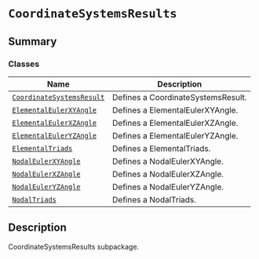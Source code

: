 # `CoordinateSystemsResults`

<a id="summary"></a>

## Summary

### Classes

| Name | Description |
|--------------------------------------------------------------------------------------------------------------------------------------------------------------------------------|--------------------------------------|
| [`CoordinateSystemsResult`](CoordinateSystemsResult.md#ansys.mechanical.stubs.v241.Ansys.ACT.Automation.Mechanical.Results.CoordinateSystemsResults.CoordinateSystemsResult)   | Defines a CoordinateSystemsResult.   |
| [`ElementalEulerXYAngle`](ElementalEulerXYAngle.md#ansys.mechanical.stubs.v241.Ansys.ACT.Automation.Mechanical.Results.CoordinateSystemsResults.ElementalEulerXYAngle)         | Defines a ElementalEulerXYAngle.     |
| [`ElementalEulerXZAngle`](ElementalEulerXZAngle.md#ansys.mechanical.stubs.v241.Ansys.ACT.Automation.Mechanical.Results.CoordinateSystemsResults.ElementalEulerXZAngle)         | Defines a ElementalEulerXZAngle.     |
| [`ElementalEulerYZAngle`](ElementalEulerYZAngle.md#ansys.mechanical.stubs.v241.Ansys.ACT.Automation.Mechanical.Results.CoordinateSystemsResults.ElementalEulerYZAngle)         | Defines a ElementalEulerYZAngle.     |
| [`ElementalTriads`](ElementalTriads.md#ansys.mechanical.stubs.v241.Ansys.ACT.Automation.Mechanical.Results.CoordinateSystemsResults.ElementalTriads)                           | Defines a ElementalTriads.           |
| [`NodalEulerXYAngle`](NodalEulerXYAngle.md#ansys.mechanical.stubs.v241.Ansys.ACT.Automation.Mechanical.Results.CoordinateSystemsResults.NodalEulerXYAngle)                     | Defines a NodalEulerXYAngle.         |
| [`NodalEulerXZAngle`](NodalEulerXZAngle.md#ansys.mechanical.stubs.v241.Ansys.ACT.Automation.Mechanical.Results.CoordinateSystemsResults.NodalEulerXZAngle)                     | Defines a NodalEulerXZAngle.         |
| [`NodalEulerYZAngle`](NodalEulerYZAngle.md#ansys.mechanical.stubs.v241.Ansys.ACT.Automation.Mechanical.Results.CoordinateSystemsResults.NodalEulerYZAngle)                     | Defines a NodalEulerYZAngle.         |
| [`NodalTriads`](NodalTriads.md#ansys.mechanical.stubs.v241.Ansys.ACT.Automation.Mechanical.Results.CoordinateSystemsResults.NodalTriads)                                       | Defines a NodalTriads.               |

<a id="description"></a>

## Description

CoordinateSystemsResults subpackage.

<!-- !! processed by numpydoc !! -->

